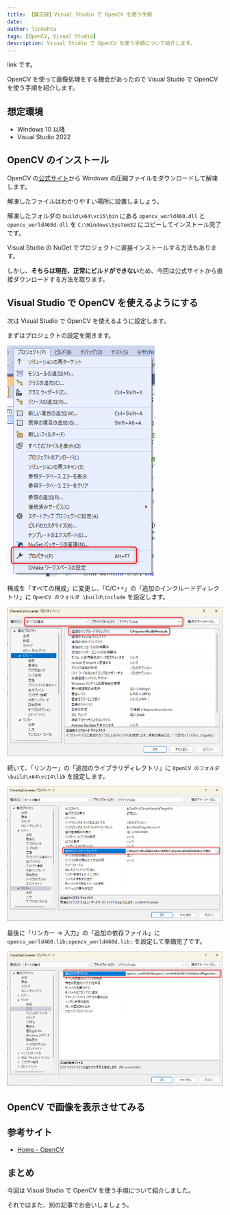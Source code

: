 ```yaml
---
title: 【備忘録】Visual Studio で OpenCV を使う手順
date: 
author: linkohta
tags: [OpenCV, Visual Studio]
description: Visual Studio で OpenCV を使う手順について紹介します。
---
```


link です。

OpenCV を使って画像処理をする機会があったので Visual Studio で OpenCV を使う手順を紹介します。

## 想定環境

- Windows 10 以降
- Visual Studio 2022

## OpenCV のインストール

OpenCV の[公式サイト](https://opencv.org/releases/)から Windows の圧縮ファイルをダウンロードして解凍します。

解凍したファイルはわかりやすい場所に設置しましょう。

解凍したフォルダの `build\x64\vc15\bin` にある `opencv_world460.dll` と `opencv_world460d.dll` を `C:\Windows\System32` にコピーしてインストール完了です。

Visual Studio の NuGet でプロジェクトに直接インストールする方法もあります。

しかし、**そちらは現在、正常にビルドができない**ため、今回は公式サイトから直接ダウンロードする方法を取ります。

## Visual Studio で OpenCV を使えるようにする

次は Visual Studio で OpenCV を使えるように設定します。

まずはプロジェクトの設定を開きます。

![プロジェクトの設定](images\2022-10-30_15h42_18.png)

構成を「すべての構成」に変更し、「C/C++」の「追加のインクルードディレクトリ」に `OpenCV のフォルダ \build\include` を設定します。

![追加のインクルードディレクトリ](images\2022-10-30_22h17_02.png)

続いて、「リンカー」の「追加のライブラリディレクトリ」に `OpenCV のフォルダ \build\x64\vc14\lib` を設定します。

![追加のライブラリディレクトリ](images/2022-10-30_22h17_21.png)

最後に「リンカー → 入力」の「追加の依存ファイル」に `opencv_world460.lib;opencv_world460d.lib;` を設定して準備完了です。

![](images/2022-10-30_22h38_14.png)

## OpenCV で画像を表示させてみる

## 参考サイト

- [Home - OpenCV](https://opencv.org/)

## まとめ

今回は Visual Studio で OpenCV を使う手順について紹介しました。

それではまた、別の記事でお会いしましょう。